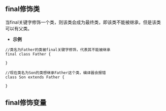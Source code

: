 ## final修饰类
当final关键字修饰一个类，则该类会成为最终类，即该类不能被继承，但是该类可以有父类。
- **示例**
```
//类名为Father的类被final关键字修饰，代表其不能被继承
final class Father {
	
} 

//现在类名为Son的类想继承Father这个类，编译器会报错
class Son extends Father {
	
}
```

## final修饰变量